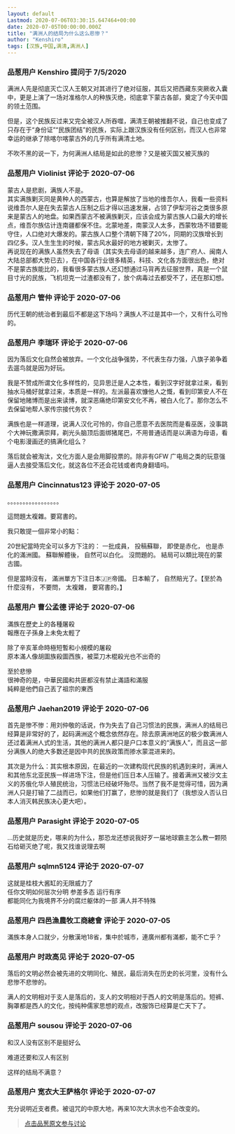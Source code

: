 ```yaml
---
layout: default
Lastmod: 2020-07-06T03:30:15.647464+00:00
date: 2020-07-05T00:00:00.000Z
title: "满洲人的结局为什么这么悲惨？"
author: "Kenshiro"
tags: [汉族,中国,满清,满洲人]
---
```



### 品葱用户 **Kenshiro** 提问于 7/5/2020
    
满洲人先是彻底灭亡汉人王朝又对其进行了绝对征服，其后又把西藏东突厥收入囊中，更是上演了一场对准格尔人的种族灭绝，彻底拿下蒙古各部，奠定了今天中国的领土范围。  
  
但是，这个民族反过来又完全被汉人所吞噬，满清王朝被推翻不说，自己也变成了只存在于“身份证”“民族团结”的民族，实际上跟汉族没有任何区别，而汉人也非常幸运的继承了除喀尔喀蒙古外的几乎所有满清土地。  
  
不吹不黑的说一下，为何满洲人结局是如此的悲惨？又是被灭国又被灭族的
    
                

### 品葱用户 **Violinist** 评论于 2020-07-06
        
蒙古人是悲剧，满族人不是。  
其实满族剿灭同是黄种人的西蒙古，也算是解放了当地的维吾尔人，我看一些资料说维吾尔人是在失去蒙古人压制之后才得以迅速发展，占领了伊犁河谷之类很多原来是蒙古人的地盘。如果西蒙古不被满族剿灭，应该会成为蒙古族人口最大的增长点，维吾尔族估计连南疆都保不住。北蒙地差，南蒙汉人太多，西蒙牧场不错要能守住，人口绝对大爆发的。蒙古族人口整个清朝下降了20%，同期的汉族增长到四亿多。汉人生生生的时候，蒙古风水最好的地方被剿灭，太惨了。  
再说现在的满族人虽然失去了母语（其实失去母语的越来越多，连广府人、闽南人大陆总部都大势已去），在中国各行业很多精英，科技、文化各方面很出色，绝对不是蒙古族能比的，我看很多蒙古族人还幻想通过马背再去征服世界，真是一个鼠目寸光的民族，飞机坦克一过渣都没有了，放个病毒过去都受不了，还在那幻想。
        
                

### 品葱用户 **管仲** 评论于 2020-07-06
        
历代王朝的统治者到最后不都是这下场吗？满族人不过是其中一个，又有什么可怜的。
        
                

### 品葱用户 **李瑞环** 评论于 2020-07-06
        
因为落后文化自然会被放弃。一个文化战争强势，不代表生存力强，八旗子弟争着去遛鸟就是因为好玩。  
  
我是不赞成所谓文化多样性的，见异思迁是人之本性，看到汉字好就拿过来，看到抽水马桶好就拿过来，本质是一样的。左派最喜欢慷他人之慨，看到印第安人不在保留地赌博而是出来读博，就深恶痛绝印第安文化不再，被白人化了。那你怎么不去保留地帮人家传宗接代务农？  
  
满族也是一样道理，说满人汉化可怜的，你自己愿意不去医院而是看巫医，没事跳个大神玩撒满崇拜，剃光头脑顶后面绑猪尾巴，不用普通话而是以满语为母语，看个电影漫画还的搞满化组么？  
  
落后就会被淘汰，文化方面人是会用脚投票的。除非有GFW 广电局之类的玩意强逼人去接受落后文化，就这各位不还会花钱或者肉身翻墙吗。
        
                

### 品葱用户 **Cincinnatus123** 评论于 2020-07-05
        
。。。。。。。。。。。。。。。。。  
  
這問題太複雜。要寫書的。  
  
我只敢提一個非常小的點：  
  
  
20世紀當時完全可以多方下注的： 一批成員， 投稿蘇聯， 即使是赤化， 也是赤化的滿洲國。 蘇聯解體後， 自然可以白化。 沒問題的。 結局可以類比現在的蒙古國。  
  
但是當時沒有， 滿洲單方下注日本🇯🇵帝國。 日本輸了， 自然賠光了。【至於為什麼沒有， 不要問， 太複雜， 要寫書的。】
        
                

### 品葱用户 **曹公孟德** 评论于 2020-07-06
        
滿族在歷史上的各種屠殺  
報應在子孫身上未免太輕了  
  
除了辛亥革命時極短暫和小規模的屠殺  
原本滿人像胡圖族殺圖西族，被菜刀木棍殺光也不出奇的  
  
至於悲慘  
很神奇的是，中華民國和共匪都沒有禁止滿語和滿服  
純粹是他們自己丟了祖宗的東西
        
                

### 品葱用户 **Jaehan2019** 评论于 2020-07-06
        
首先是惨不惨：用刘仲敬的话说，作为失去了自己习惯法的民族，满洲人的结局已经算是非常好的了，起码满洲这个概念依然存在。除去原满洲地区的极少数满洲人还过着满洲人式的生活，其他的满洲人都只是户口本意义的“满族人”，而且这一部分满族人的绝大多数还是因中共的民族政策而掺水蒙混进来的。  
  
其次是为什么：其实根本原因，在最近的一次建构现代民族的机遇到来时，满洲人和其他东北亚民族一样进场下注，但是他们压日本人压输了。接着满洲又被沙文主义的苏俄化华人殖民统治，习惯法已经破坏殆尽。当然了我不是觉得可惜，因为满洲人只是打输了二战而已，如果他们打赢了，悲惨的就是我们了（我想没人否认日本人消灭韩民族决心更大吧）。
        
                

### 品葱用户 **Parasight** 评论于 2020-07-05
        
…历史就是历史，哪来的为什么，那恐龙还想说我好歹一届地球霸主怎么教一颗陨石给砸灭绝了呢，我又找谁说理去啊
        
                

### 品葱用户 **sqlmn5124** 评论于 2020-07-07
        
这就是桂枝大酱缸的无限威力了  
任你文明如何层次分明 参差多态 运行有序  
都能同化为我境界不分的腐烂躯体的一部 满人并不特殊
        
                

### 品葱用户 **四邑漁農牧工商總會** 评论于 2020-07-05
        
滿族本身人口就少，分散漢地18省，集中於城市，連廣州都有滿都，能不亡乎？
        
                

### 品葱用户 **时政高见** 评论于 2020-07-05
        
落后的文明必然会被先进的文明同化、殖民，最后消失在历史的长河里，没有什么悲惨不悲惨的。  
  
满人的文明相对于支人是落后的，支人的文明相对于西人的文明是落后的。短裤、胸罩都是西人的文化，按纯种儒家思想的观点，改服饰已经算是亡天下了。
        
                

### 品葱用户 **sousou** 评论于 2020-07-06
        
和汉人没有区别不是挺好么  
  
难道还要和汉人有区别  
  
这样的结局不满意？
        
                

### 品葱用户 **宽衣大王萨格尔** 评论于 2020-07-07
        
充分说明近支者费。被诅咒的中原大地，再来10次大洪水也不会改变的。
        
                





> [点击品葱原文参与讨论](https://pincong.rocks/question/28129)

